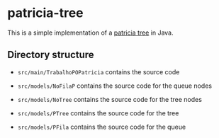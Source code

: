 # patricia-tree

This is a simple implementation of a [patricia tree](https://en.wikipedia.org/wiki/Radix_tree) in Java.

## Directory structure

* `src/main/TrabalhoPOPatricia` contains the source code

* `src/models/NoFilaP` contains the source code for the queue nodes
* `src/models/NoTree` contains the source code for the tree nodes
* `src/models/PTree` contains the source code for the tree
* `src/models/PFila` contains the source code for the queue